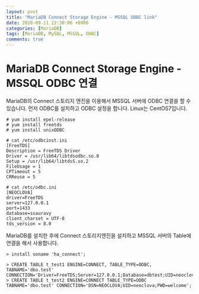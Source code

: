 ```yaml
---
layout: post
title: "MariaDB Connect Storage Engine - MSSQL ODBC link"
date: 2020-09-11 22:30:06 +0900
categories: [MariaDB]
tags: [MariaDB, MySQL, MSSQL, ODBC]
comments: true
---
```

# MariaDB Connect Storage Engine - MSSQL ODBC 연결

MariaDB의 Connect 스토리지 엔진을 이용해서 MSSQL 서버에 ODBC 연결을 할 수 있습니다.
먼저 ODBC를 설치하고 ODBC 설정을 합니다.
Linux는 CentOS7입니다.

```
# yum install epel-release
# yum install freetds
# yum install unixODBC

# cat /etc/odbcinst.ini
[FreeTDS]
Description = FreeTDS Driver
Driver = /usr/lib64/libtdsodbc.so.0
Setup = /usr/lib64/libtdsS.so.2
FileUsage = 1
CPTimeout = 5
CRReuse = 5

# cat /etc/odbc.ini
[NEOCLOVA]
driver=FreeTDS
server=127.0.0.1
port=1433
database=ssauravy
client_charset = UTF-8
tds_version = 8.0
```
MariaDB를 설치한 후에 Connect 스토리지엔진을 설치하고 MSSQL 서버의 Table에 연결을 해서 사용합니다.
```
> install soname 'ha_connect';

> CREATE TABLE t_test1 ENGINE=CONNECT, TABLE_TYPE=ODBC, TABNAME='dbo.test' CONNECTION='Driver=FreeTDS;Server=127.0.0.1;Database=dbtest;UID=neoclova;PWD=welcome;Port=1433';
> CREATE TABLE t_test2 ENGINE=CONNECT TABLE_TYPE=ODBC TABNAME='dbo.test' CONNECTION='DSN=NEOCLOVA;UID=neoclova;PWD=welcome';
```
